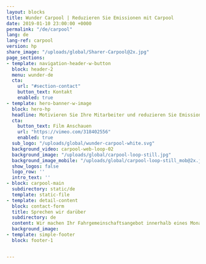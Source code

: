 ```yaml
---
layout: blocks
title: Wunder Carpool | Reduzieren Sie Emissionen mit Carpool
date: 2019-01-10 23:00:00 +0000
permalink: "/de/carpool"
lang: de
lang-ref: carpool
version: hp
share_image: "/uploads/global/Sharer-Carpool@2x.jpg"
page_sections:
- template: navigation-header-w-button
  block: header-2
  menu: wunder-de
  cta:
    url: "#section-contact"
    button_text: Kontakt
    enabled: true
- template: hero-banner-w-image
  block: hero-hp
  headline: Motivieren Sie Ihre Mitarbeiter und reduzieren Sie Emissionen mit Carpool
  cta:
    button_text: Film Anschauen
    url: "https://vimeo.com/318402556"
    enabled: true
  sub_logo: "/uploads/global/wunder-carpool-white.svg"
  background_video: carpool-web-loop-02
  background_image: "/uploads/global/carpool-loop-still.jpg"
  background_image_mobile: "/uploads/global/carpool-loop-still_mob@2x.jpg"
  show_logos: false
  logo_row: ''
  intro_text: ''
- block: carpool-main
  subdirectory: static/de
  template: static-file
- template: detail-content
  block: contact-form
  title: Sprechen wir darüber
  subdirectory: de
  content: Wir machen Ihr Fahrgemeinschaftsangebot innerhalb eines Monats startklar. Erzählen Sie uns von Ihrem Vorhaben und unser Team meldet sich bei Ihnen.
  background_image:
- template: simple-footer
  block: footer-1


---
```

